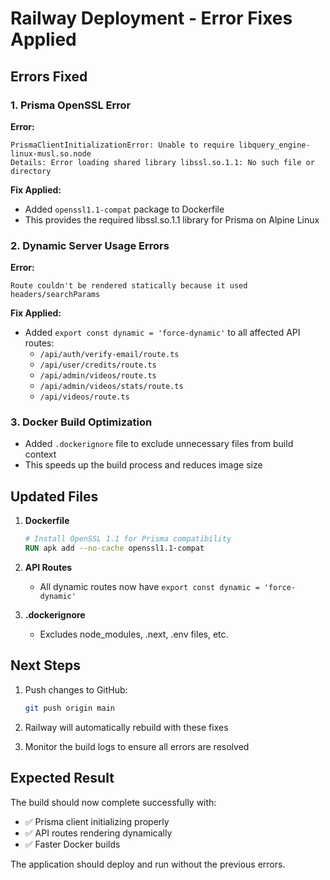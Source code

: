 # Railway Deployment - Error Fixes Applied

## Errors Fixed

### 1. Prisma OpenSSL Error
**Error:** 
```
PrismaClientInitializationError: Unable to require libquery_engine-linux-musl.so.node
Details: Error loading shared library libssl.so.1.1: No such file or directory
```

**Fix Applied:**
- Added `openssl1.1-compat` package to Dockerfile
- This provides the required libssl.so.1.1 library for Prisma on Alpine Linux

### 2. Dynamic Server Usage Errors
**Error:**
```
Route couldn't be rendered statically because it used headers/searchParams
```

**Fix Applied:**
- Added `export const dynamic = 'force-dynamic'` to all affected API routes:
  - `/api/auth/verify-email/route.ts`
  - `/api/user/credits/route.ts`
  - `/api/admin/videos/route.ts`
  - `/api/admin/videos/stats/route.ts`
  - `/api/videos/route.ts`

### 3. Docker Build Optimization
- Added `.dockerignore` file to exclude unnecessary files from build context
- This speeds up the build process and reduces image size

## Updated Files

1. **Dockerfile**
   ```dockerfile
   # Install OpenSSL 1.1 for Prisma compatibility
   RUN apk add --no-cache openssl1.1-compat
   ```

2. **API Routes**
   - All dynamic routes now have `export const dynamic = 'force-dynamic'`

3. **.dockerignore**
   - Excludes node_modules, .next, .env files, etc.

## Next Steps

1. Push changes to GitHub:
   ```bash
   git push origin main
   ```

2. Railway will automatically rebuild with these fixes

3. Monitor the build logs to ensure all errors are resolved

## Expected Result

The build should now complete successfully with:
- ✅ Prisma client initializing properly
- ✅ API routes rendering dynamically
- ✅ Faster Docker builds

The application should deploy and run without the previous errors.